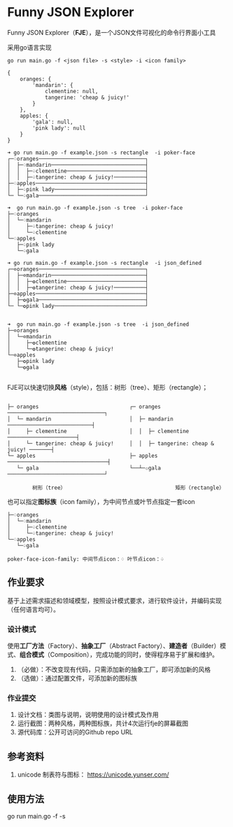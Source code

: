 # Funny JSON Explorer

Funny JSON Explorer（**FJE**），是一个JSON文件可视化的命令行界面小工具

采用go语言实现

```shell
go run main.go -f <json file> -s <style> -i <icon family>

```

```
{
    oranges: {
        'mandarin': {                           
            clementine: null,                   
            tangerine: 'cheap & juicy!'     
        }                                       
    },                                          
    apples: {                                      
        'gala': null,                               
        'pink lady': null
    }
}

➜ go run main.go -f example.json -s rectangle  -i poker-face 
┌─♢oranges──────────────────────────────────┐
│  ├─♢mandarin──────────────────────────────┤
│  │  ├─♤clementine─────────────────────────┤
│  │  ├─♤tangerine: cheap & juicy!──────────┤
├─♢apples───────────────────────────────────┤
│  ├─♤pink lady─────────────────────────────┤
└─ └─♤gala──────────────────────────────────┘

➜  go run main.go -f example.json -s tree  -i poker-face 
├─♢oranges
│  └─♢mandarin
│     ├─♤tangerine: cheap & juicy!
│     └─♤clementine
└─♢apples
   ├─♤pink lady
   └─♤gala

➜ go run main.go -f example.json -s rectangle  -i json_defined
┌─✡oranges──────────────────────────────────┐
│  ├─✡mandarin──────────────────────────────┤
│  │  ├─✪clementine─────────────────────────┤
│  │  ├─✪tangerine: cheap & juicy!──────────┤
├─✡apples───────────────────────────────────┤
│  ├─✪gala──────────────────────────────────┤
└─ └─✪pink lady─────────────────────────────┘


➜  go run main.go -f example.json -s tree  -i json_defined
├─✡oranges
│  └─✡mandarin
│     ├─✪clementine
│     └─✪tangerine: cheap & juicy!
└─✡apples
   ├─✪pink lady
   └─✪gala


````

FJE可以快速切换**风格**（style），包括：树形（tree）、矩形（rectangle）；

```

├─ oranges                             ┌─ oranges ───────────────────────────────┐
│  └─ mandarin                         │  ├─ mandarin ───────────────────────────┤
│     ├─ clementine                    │  │  ├─ clementine ──────────────────────┤
│     └─ tangerine: cheap & juicy!     │  │  ├─ tangerine: cheap & juicy! ───────┤
└─ apples                              ├─ apples ────────────────────────────────┤
   └─ gala                             └──┴─✩gala ───────────────────────────────┘

        树形（tree）                                   矩形（rectangle）
````

也可以指定**图标族**（icon family），为中间节点或叶节点指定一套icon

```
├─♢oranges                                 
│  └─♢mandarin                             
│     ├─♤clementine                        
│     └─♤tangerine: cheap & juicy!    
└─♢apples                                  
   └─♤gala                                 

poker-face-icon-family: 中间节点icon：♢ 叶节点icon：♤                 
```

## 作业要求

基于上述需求描述和领域模型，按照设计模式要求，进行软件设计，并编码实现（任何语言均可）。

### 设计模式
使用**工厂方法**（Factory）、**抽象工厂**（Abstract Factory）、**建造者**（Builder）模式、**组合模式**（Composition），完成功能的同时，使得程序易于扩展和维护。
1. （必做）：不改变现有代码，只需添加新的抽象工厂，即可添加新的风格
2. （选做）：通过配置文件，可添加新的图标族

### 作业提交
1. 设计文档：类图与说明，说明使用的设计模式及作用
2. 运行截图：两种风格，两种图标族，共计4次运行fje的屏幕截图
3. 源代码库：公开可访问的Github repo URL


## 参考资料

1. unicode 制表符与图标： https://unicode.yunser.com/


## 使用方法

go run main.go -f <yourJsonFilePath> -s <style> -i <icon>
